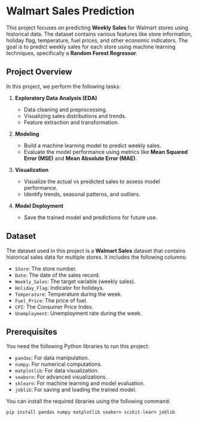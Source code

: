 # Walmart Sales Prediction

This project focuses on predicting **Weekly Sales** for Walmart stores using historical data. The dataset contains various features like store information, holiday flag, temperature, fuel prices, and other economic indicators. The goal is to predict weekly sales for each store using machine learning techniques, specifically a **Random Forest Regressor**.

## Project Overview

In this project, we perform the following tasks:

1. **Exploratory Data Analysis (EDA)**
   - Data cleaning and preprocessing.
   - Visualizing sales distributions and trends.
   - Feature extraction and transformation.
   
2. **Modeling**
   - Build a machine learning model to predict weekly sales.
   - Evaluate the model performance using metrics like **Mean Squared Error (MSE)** and **Mean Absolute Error (MAE)**.

3. **Visualization**
   - Visualize the actual vs predicted sales to assess model performance.
   - Identify trends, seasonal patterns, and outliers.

4. **Model Deployment**
   - Save the trained model and predictions for future use.

## Dataset

The dataset used in this project is a **Walmart Sales** dataset that contains historical sales data for multiple stores. It includes the following columns:

- `Store`: The store number.
- `Date`: The date of the sales record.
- `Weekly_Sales`: The target variable (weekly sales).
- `Holiday_Flag`: Indicator for holidays.
- `Temperature`: Temperature during the week.
- `Fuel_Price`: The price of fuel.
- `CPI`: The Consumer Price Index.
- `Unemployment`: Unemployment rate during the week.

## Prerequisites

You need the following Python libraries to run this project:

- `pandas`: For data manipulation.
- `numpy`: For numerical computations.
- `matplotlib`: For data visualization.
- `seaborn`: For advanced visualizations.
- `sklearn`: For machine learning and model evaluation.
- `joblib`: For saving and loading the trained model.

You can install the required libraries using the following command:

```bash
pip install pandas numpy matplotlib seaborn scikit-learn joblib
